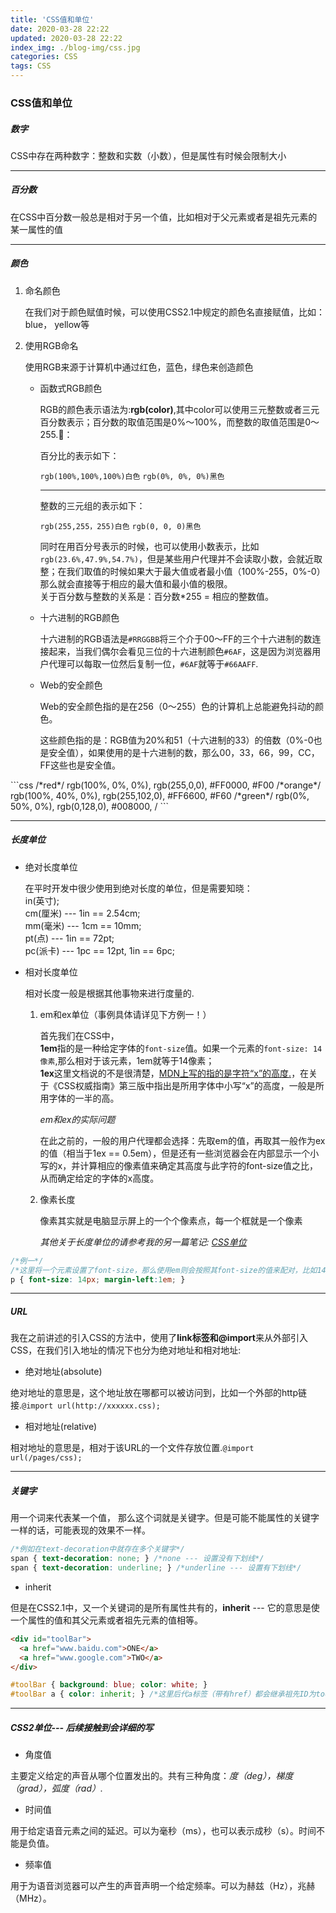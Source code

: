 ```yaml
---
title: 'CSS值和单位'
date: 2020-03-28 22:22
updated: 2020-03-28 22:22
index_img: ./blog-img/css.jpg
categories: CSS
tags: CSS
---
```


### CSS值和单位

##### 数字

<P>CSS中存在两种数字：整数和实数（小数），但是属性有时候会限制大小</p>

<hr/>

##### 百分数

<p>在CSS中百分数一般总是相对于另一个值，比如相对于父元素或者是祖先元素的某一属性的值</p>

<hr/>

##### 颜色

<ol>
  <li>命名颜色</li>
  <p>在我们对于颜色赋值时候，可以使用CSS2.1中规定的颜色名直接赋值，比如： blue， yellow等</p>
  <li>使用RGB命名</li>
  <p>使用RGB来源于计算机中通过红色，蓝色，绿色来创造颜色</p>
  <ul>
    <li>函数式RGB颜色</li>
    <p>RGB的颜色表示语法为:<strong>rgb(color)</strong>,其中color可以使用三元整数或者三元百分数表示；百分数的取值范围是0%～100%，而整数的取值范围是0～255.🌰：</p>
    <p>百分比的表示如下：</p>
    <code>rgb(100%,100%,100%)白色</code>
    <code>rgb(0%, 0%, 0%)黑色</code>
    <hr/>
    <p>整数的三元组的表示如下：</p>
    <code>rgb(255,255，255)白色</code>
    <code>rgb(0, 0, 0)黑色</code>
    <P>同时在用百分号表示的时候，也可以使用小数表示，比如<code>rgb(23.6%,47.9%,54.7%)</code>，但是某些用户代理并不会读取小数，会就近取整；在我们取值的时候如果大于最大值或者最小值（100%-255，0%-0）那么就会直接等于相应的最大值和最小值的极限。<br/>关于百分数与整数的关系是：百分数*255 = 相应的整数值。</P>
    <li>十六进制的RGB颜色</li>
    <p>十六进制的RGB语法是<code>#RRGGBB</code>将三个介于00～FF的三个十六进制的数连接起来，当我们偶尔会看见三位的十六进制颜色<code>#6AF</code>，这是因为浏览器用户代理可以每取一位然后复制一位，<code>#6AF</code>就等于<code>#66AAFF</code>.</p>
    <li>Web的安全颜色</li>
    <p>Web的安全颜色指的是在256（0～255）色的计算机上总能避免抖动的颜色。</p>
    <p>这些颜色指的是：RGB值为20%和51（十六进制的33）的倍数（0%-0也是安全值），如果使用的是十六进制的数，那么00，33，66，99，CC，FF这些也是安全值。</p>
  </ul>
</ol>
```css
/*red*/
rgb(100%, 0%, 0%), rgb(255,0,0), #FF0000, #F00
/*orange*/
rgb(100%, 40%, 0%), rgb(255,102,0), #FF6600, #F60
/*green*/
rgb(0%, 50%, 0%), rgb(0,128,0), #008000,  /
```

<hr/>

##### 长度单位

<ul>
	<li>绝对长度单位</li>
  <p>在平时开发中很少使用到绝对长度的单位，但是需要知晓：<br/>in(英寸);<br/>cm(厘米) --- 1in == 2.54cm;<br/>mm(毫米) --- 1cm == 10mm;<br/>pt(点) --- 1in == 72pt;<br/>pc(派卡) --- 1pc == 12pt, 1in == 6pc;</p>
  <li>相对长度单位</li>
  <p>相对长度一般是根据其他事物来进行度量的.</p>
  <ol>
    <li>em和ex单位（事例具体请详见下方例一！）</li>
    <p>
      首先我们在CSS中，<br/><strong>1em</strong>指的是一种给定字体的<code>font-size</code>值。如果一个元素的<code>font-size: 14像素</code>,那么相对于该元素，1em就等于14像素；<br/>
      <strong>1ex</strong>这里文档说的不是很清楚，<a href="https://developer.mozilla.org/zh-CN/docs/Learn/CSS/Building_blocks/Values_and_units">MDN上写的指的是字符“x”的高度.</a>，在关于《CSS权威指南》第三版中指出是所用字体中小写“x”的高度，一般是所用字体的一半的高。
    </p>
    <em>em和ex的实际问题</em>
    <p>
      在此之前的，一般的用户代理都会选择：先取em的值，再取其一般作为ex的值（相当于1ex == 0.5em），但是还有一些浏览器会在内部显示一个小写的x，并计算相应的像素值来确定其高度与此字符的font-size值之比，从而确定给定的字体的x高度。
    </p>
    <li>像素长度</li>
    <p>
      像素其实就是电脑显示屏上的一个个像素点，每一个框就是一个像素
    </p>
    <em>其他关于长度单位的请参考我的另一篇笔记: <a href="http://www.clearluv.com/2019/12/12/CSS%E5%8D%95%E4%BD%8D/">CSS单位</a></em>
  </ol>
</ul>

```css
/*例一*/
/*这里将一个元素设置了font-size，那么使用em则会按照其font-size的值来配对，比如14px = 1em，如果没有设置的则会寻找父级元素或者祖先元素的font-size*/
p { font-size: 14px; margin-left:1em; }
```

<hr/>

##### URL

<p>我在之前讲述的引入CSS的方法中，使用了<strong>link标签和@import</strong>来从外部引入CSS，在我们引入地址的情况下也分为绝对地址和相对地址:</p>

<ul><li>绝对地址(absolute)</li></ul>

<p>绝对地址的意思是，这个地址放在哪都可以被访问到，比如一个外部的http链接.<code>@import url(http://xxxxxx.css);</code></p>

<ul><li>相对地址(relative)</li></ul>

<p>相对地址的意思是，相对于该URL的一个文件存放位置.<code>@import url(/pages/css);</code></p>

<hr/>

##### 关键字

<p>用一个词来代表某一个值， 那么这个词就是关键字。但是可能不能属性的关键字一样的话，可能表现的效果不一样。</p>

```css
/*例如在text-decoration中就存在多个关键字*/
span { text-decoration: none; } /*none --- 设置没有下划线*/
span { text-decoration: underline; } /*underline --- 设置有下划线*/
```

<ul><li>inherit</li></ul>

<p>但是在CSS2.1中，又一个关键词的是所有属性共有的，<strong>inherit</strong> --- 它的意思是使一个属性的值和其父元素或者祖先元素的值相等。</p>

```html
<div id="toolBar">
  <a href="www.baidu.com">ONE</a>
  <a href="www.google.com">TWO</a>
</div>
```

```css
#toolBar { background: blue; color: white; }
#toolBar a { color: inherit; } /*这里后代a标签（带有href）都会继承祖先ID为toolBar的样式*/
```

<hr/>

##### CSS2单位--- 后续接触到会详细的写

<ul><li>角度值</li></ul>

<p>主要定义给定的声音从哪个位置发出的。共有三种角度：<em>度（deg），梯度（grad），弧度（rad）.</em> </p>

<ul><li>时间值</li></ul>

<p>用于给定语音元素之间的延迟。可以为毫秒（ms），也可以表示成秒（s）。时间不能是负值。</p>

<ul><li>频率值</li></ul>

<p>用于为语音浏览器可以产生的声音声明一个给定频率。可以为赫兹（Hz），兆赫（MHz）。</p>